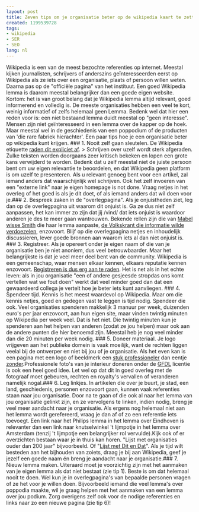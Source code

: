 ```yaml
---
layout: post
title: Zeven tips om je organisatie beter op de wikipedia kaart te zetten
created: 1199539728
tags:
- wikipedia
- SER
- SEO
lang: nl
---
```

Wikipedia is een van de meest bezochte referenties op internet. Meestal kijken journalisten, schrijvers of anderszins geïnteresseerden eerst op Wikipedia als ze iets over een organisatie, plaats of persoon willen weten. Daarna pas op de "officiële pagina" van het instituut. Een goed Wikipedia lemma is daarom meestal belangrijker dan een goede eigen website. Kortom: het is van groot belang dat je Wikipedia lemma altijd relevant, goed informerend en volledig is. De meeste organisaties hebben een veel te kort, weinig informatief of zelfs helemaal geen Lemma. Bedenk wel dat hier een reden voor is: een niet bestaand lemma duidt meestal op "geen interesse". Mensen zijn niet geïnteresseerd in een lemma over de kapper op de hoek. Maar meestal wel in de geschiedenis van een poppodium of de producten van 'die rare fabriek hierachter'. Een paar tips hoe je een organisatie beter op wikipedia kunt krijgen. <!--break-->### 1. Nooit zelf gaan sleutelen.
De Wikipedia etiquette [raden dit expliciet af](http://nl.wikipedia.org/wiki/Wikipedia:Wat_je_niet_moet_doen). > Schrijven over uzelf wordt sterk afgeraden. Zulke teksten worden doorgaans zeer kritisch bekeken en lopen een grote kans verwijderd te worden. Bedenk dat u zelf meestal niet de juiste persoon bent om uw eigen relevantie te beoordelen, en dat Wikipedia geen platform is om uzelf te presenteren. Als u relevant genoeg bent voor een artikel, zal iemand anders dat waarschijnlijk wel schrijven. Ook het zelf invoeren van een "externe link" naar je eigen homepage is not done. Vraag netjes in het overleg of het goed is als je dit doet, of als iemand anders dat wil doen voor je.### 2. Bespreek zaken in de "overlegpagina".
Als je onjuistheden ziet, leg dan op de overlegpagina uit waarom dit onjuist is. Ga ze dus niet zelf aanpassen, het kan immer zo zijn dat jij /vind/ dat iets onjuist is waardoor anderen je des te meer gaan wantrouwen. Bekende rellen zijn die van [Mabel wisse Smith](http://www.youtube.com/watch?v=Hp8ugz5a7sU) die haar lemma aanpaste, [de Volkskrant die informatie wilde verdoezelen](http://willy.boerland.com/myblog/hoe_de_volkskrant_haar_wikipedia_entry_censureert), enzovoort. Blijf op die overlegpagina netjes en inhoudelijk discussieren, lever goede bronnen aan waarom iets al dan niet onjuist is. ### 3. Registreer.
Als je opereert onder je eigen naam of die van je organisatie ben je niet anoniem, dus veel betrouwbaarder. Maar het belangrijkste is dat je veel meer deel bent van de community. Wikipedia is een gemeenschap, waar mensen elkaar kennen, elkaars reputatie kennen enzovoort. [Registreren is dus erg aan te raden](http://nl.wikipedia.org/w/index.php?title=Speciaal:Aanmelden&type=signup). Het is net als in het echte leven: als in jou organisatie "een of andere gesjeesde stropdas ons komt vertellen wat we fout doen" werkt dat veel minder goed dan dat een gewaardeerd collega je vertelt hoe je beter iets kunt aanvliegen. ### 4. Spendeer tijd.
Kennis is het meest waardevol op Wikipedia. Maar om die kennis netjes, goed en gedegen vast te leggen is tijd nodig. Spendeer die ook. Veel organisaties spenderen makkelijk 3 manuur per week, duizenden euro's per jaar enzovoort, aan hun eigen site, maar vinden twintig minuten op Wikipedia per week veel. Dat is het niet. Die twintig minuten kun je spenderen aan het helpen van anderen (zodat ze jou helpen) maar ook aan de andere punten die hier benoemd zijn. Meestal heb je nog veel minder dan die 20 minuten per week nodig. ### 5. Doneer materiaal.
Je logo vrijgeven aan het publieke domein is vaak moeilijk, want de rechten liggen veelal bij de ontwerper en niet bij jou of je organisatie. Als het even kan is een pagina met een logo of beeldmerk een [stuk professioneler](http://nl.wikipedia.org/wiki/Microsoft) dan eentje [zonder](http://nl.wikipedia.org/wiki/ABN_AMRO).Professionele foto's van je interieur doneren onder de [GFDL](http://nl.wikipedia.org/wiki/GNU_Free_Documentation_License) licentie is ook een heel goed idee. Let wel op dat dit in goed overleg met de fotograaf moet gebeuren, rechten en royalty's vervallen of veranderen namelijk nogal.### 6. Leg linkjes.
In artikelen die over je buurt, je stad, een land, geschiedenis, personen enzovoort gaan, kunnen vaak referenties staan naar jou organisatie. Door na te gaan of die ook al naar het lemma van jou organisatie gelinkt zijn, en ze vervolgens te linken, indien nodig, breng je veel meer aandacht naar je organisatie.  Als ergens nog helemaal niet aan het lemma wordt gerefereerd, vraag je dan af of zo een referentie iets toevoegt. Een link naar het Philips lemma in het lemma over Eindhoven is relevanter dan een link naar knutselwinkel 't lijmpotje in het lemma over Amsterdam (tenzij 't lijmpotje een belangrijker rol vervulde).Kijk ook of er overzichten bestaan waar je in thuis kan horen. "Lijst met organisaties ouder dan 200 jaar" bijvoorbeeld. Of "[Lijst met Dit en Dat](http://nl.wikipedia.org/wiki/Speciaal:Voorvoegselindex/Lijst)". Als je tijd wilt besteden aan het bijhouden van zoiets, draag je bij aan Wikipedia, geef je jezelf een goede naam én breng je aandacht naar je organisatie.### 7. Nieuw lemma maken.
Uiteraard moet je voorzichtig zijn met het aanmaken van je eigen lemma als dat niet bestaat (zie tip 1). Beste is om dat helemaal nooit te doen. Wel kun je in overlegpagina's van bepaalde personen vragen of ze het voor je willen doen. Bijvoorbeeld iemand die veel lemma's over poppodia maakte, wil je graag helpen met het aanmaken van een lemma over jou podium. Zorg overigens zelf ook voor de nodige referenties en links naar zo een nieuwe pagina (zie tip 6)!
